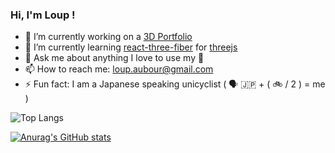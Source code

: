 ### Hi, I'm Loup !

- 🔭 I’m currently working on a [3D Portfolio](https://okamixtape.github.io/3D_portfolio/) 
- 🌱 I’m currently learning [react-three-fiber](https://github.com/pmndrs/react-three-fiber) for [threejs](https://threejs.org/)
- 💬 Ask me about anything I love to use my 🧠
- 📫 How to reach me: loup.aubour@gmail.com
- ⚡ Fun fact: I am a Japanese speaking unicyclist ( 🗣️ 🇯🇵 + ( 🚲 / 2 ) = me )
  
![Top Langs](https://github-readme-stats.vercel.app/api/top-langs/?username=Okamixtape&layout=compact)

[![Anurag's GitHub stats](https://github-readme-stats.vercel.app/api?username=Okamixtape)](https://github.com/anuraghazra/github-readme-stats)
